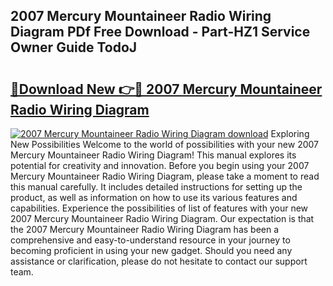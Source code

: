 ## 2007 Mercury Mountaineer Radio Wiring Diagram PDf Free Download - Part-HZ1 Service Owner Guide TodoJ

# <h2><a href="http://dfs4u3i.blite.top/?on=2007+Mercury+Mountaineer+Radio+Wiring+Diagram">🔗Download New 👉🔴 2007 Mercury Mountaineer Radio Wiring Diagram</a></h2>

[![2007 Mercury Mountaineer Radio Wiring Diagram download](https://i.imgur.com/lujVjoI.png)](http://dfs4u3i.blite.top/?on=2007+Mercury+Mountaineer+Radio+Wiring+Diagram)
Exploring New Possibilities Welcome to the world of possibilities with your new 2007 Mercury Mountaineer Radio Wiring Diagram! This manual explores its potential for creativity and innovation. Before you begin using your 2007 Mercury Mountaineer Radio Wiring Diagram, please take a moment to read this manual carefully. It includes detailed instructions for setting up the product, as well as information on how to use its various features and capabilities. Experience the possibilities of list of features with your new 2007 Mercury Mountaineer Radio Wiring Diagram. Our expectation is that the 2007 Mercury Mountaineer Radio Wiring Diagram has been a comprehensive and easy-to-understand resource in your journey to becoming proficient in using your new gadget. Should you need any assistance or clarification, please do not hesitate to contact our support team.
